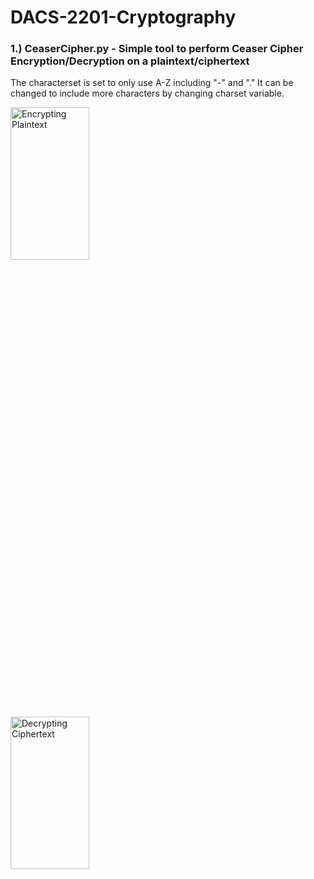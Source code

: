 # DACS-2201-Cryptography

###  1.) CeaserCipher.py - Simple tool to perform Ceaser Cipher Encryption/Decryption on a plaintext/ciphertext

The characterset is set to only use A-Z including "-" and "." It can be changed to include more characters by changing charset variable.

<img src="https://user-images.githubusercontent.com/62883301/221951662-84c49c47-1607-43b4-9306-41996174abbc.png" alt="Encrypting Plaintext" height="25%" width="50%">
<img src="https://user-images.githubusercontent.com/62883301/221952898-c4416b41-6853-4c5d-99ce-b4d2d68d245c.png" alt="Decrypting Ciphertext" height="25%" width="50%">
